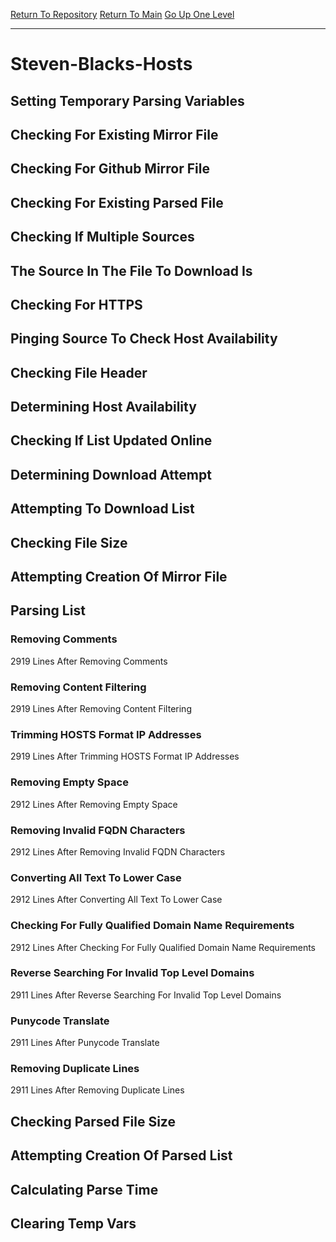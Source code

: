 [Return To Repository](https://github.com/bast69/piholeparser/)
[Return To Main](https://github.com/bast69/piholeparser/blob/master/RecentRunLogs/Mainlog.md)
[Go Up One Level](https://github.com/bast69/piholeparser/blob/master/RecentRunLogs/TopLevelScripts/30-Processing-External-Blacklists.md)
____________________________________
# Steven-Blacks-Hosts
## Setting Temporary Parsing Variables
## Checking For Existing Mirror File
## Checking For Github Mirror File
## Checking For Existing Parsed File
## Checking If Multiple Sources
## The Source In The File To Download Is
## Checking For HTTPS
## Pinging Source To Check Host Availability
## Checking File Header
## Determining Host Availability
## Checking If List Updated Online
## Determining Download Attempt
## Attempting To Download List
## Checking File Size
## Attempting Creation Of Mirror File
## Parsing List
### Removing Comments
2919 Lines After Removing Comments
### Removing Content Filtering
2919 Lines After Removing Content Filtering
### Trimming HOSTS Format IP Addresses
2919 Lines After Trimming HOSTS Format IP Addresses
### Removing Empty Space
2912 Lines After Removing Empty Space
### Removing Invalid FQDN Characters
2912 Lines After Removing Invalid FQDN Characters
### Converting All Text To Lower Case
2912 Lines After Converting All Text To Lower Case
### Checking For Fully Qualified Domain Name Requirements
2912 Lines After Checking For Fully Qualified Domain Name Requirements
### Reverse Searching For Invalid Top Level Domains
2911 Lines After Reverse Searching For Invalid Top Level Domains
### Punycode Translate
2911 Lines After Punycode Translate
### Removing Duplicate Lines
2911 Lines After Removing Duplicate Lines
## Checking Parsed File Size
## Attempting Creation Of Parsed List
## Calculating Parse Time
## Clearing Temp Vars
